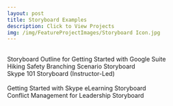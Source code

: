 ```yaml
---
layout: post
title: Storyboard Examples
description: Click to View Projects
img: /img/FeatureProjectImages/Storyboard Icon.jpg
---
```


<div class="img_row">
	<img class="col one" src="{{ site.baseurl }}/img/Storyboard/Storyboard Outline.JPG" alt="" title= "Storyboard Outline for Getting Started with Google Suite"/>
	<img class="col one" src="{{ site.baseurl }}/img/Storyboard/BSS.jpg" alt="" title= "Hiking Safety Branching Scenario Storyboard"/>
	<img class="col one" src="{{ site.baseurl }}/img/Storyboard/Skype 101 Storyboard.jpg" alt="" title= "Skype 101 Storyboard"/>
</div>
<div class="three">
	<div class="col one caption">
		Storyboard Outline for Getting Started with Google Suite
	</div>
	<div class="col one caption">
		Hiking Safety Branching Scenario Storyboard
	</div>
	<div class="col one caption">
		Skype 101 Storyboard (Instructor-Led)
	</div>
</div>

<div class="img_row">
	<img class="col one" src="{{ site.baseurl }}/img/Storyboard/Getting Started with Skype Articulate eLearning Storyboard.jpg" alt="" title= "Getting Started with Skype eLearning Storyboard"/>
	<img class="col one" src="{{ site.baseurl }}/img/Storyboard/Idea Board_Basic Outline.jpg" alt="" title= "Conflict Management for Leadership Storyboard"/>
</div>
<div class="three">
	<div class="col one caption">
		Getting Started with Skype eLearning Storyboard
	</div>
	<div class ="col one caption">
		Conflict Management for Leadership Storyboard
	</div>
</div>